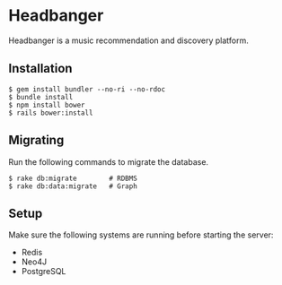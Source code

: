# Headbanger

Headbanger is a music recommendation and discovery platform.

## Installation

```
$ gem install bundler --no-ri --no-rdoc
$ bundle install
$ npm install bower
$ rails bower:install
```

## Migrating

Run the following commands to migrate the database.

```
$ rake db:migrate        # RDBMS
$ rake db:data:migrate   # Graph
```

## Setup

Make sure the following systems are running before starting the server:
 - Redis
 - Neo4J
 - PostgreSQL
